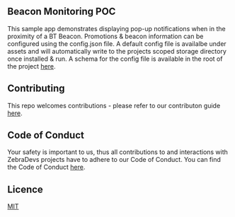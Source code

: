 ## Beacon Monitoring POC
This sample app demonstrates displaying pop-up notifications when in the proximity of a BT Beacon. Promotions & beacon information can be configured using the config.json file. A default config file is availalbe under assets and will automatically write to the projects scoped storage directory once installed & run. A schema for the config file is available in the root of the project [here](beacon_monitoring_poc_config_schema.json).

## Contributing
This repo welcomes contributions - please refer to our contributon guide [here](CONTRIBUTING.md).

## Code of Conduct
Your safety is important to us, thus all contributions to and interactions with ZebraDevs projects have to adhere to our Code of Conduct.
You can find the Code of Conduct [here](Code_of_Conduct.md).

## Licence
[MIT](LICENSE.txt)

